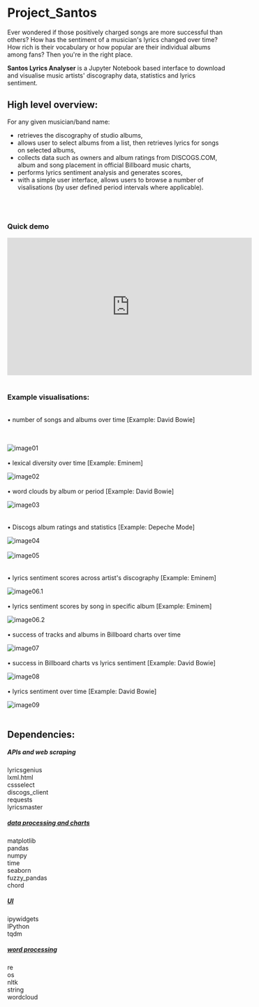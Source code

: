# Project_Santos

Ever wondered if those positively charged songs are more successful than others? How has the sentiment of a musician's lyrics changed over time? How rich is their vocabulary or how popular are their individual albums among fans? Then you're in the right place.

<strong>Santos Lyrics Analyser</strong> is a Jupyter Notebook based interface to download and visualise music artists' discography data, statistics and lyrics sentiment.

## High level overview:

For any given musician/band name: <br>
   - retrieves the discography of studio albums, <br>
   - allows user to select albums from a list, then retrieves lyrics for songs on selected albums,<br>
   - collects data such as owners and album ratings from DISCOGS.COM, album and song placement in official Billboard music charts,<br>
   - performs lyrics sentiment analysis and generates scores, <br>
   - with a simple user interface, allows users to browse a number of visalisations (by user defined period intervals where applicable). 

<br><br>
<h3> Quick demo </h3>
<iframe width="560" height="315" src="https://www.youtube.com/embed/zorbor8p1Hc" title="YouTube video player" frameborder="0" allow="accelerometer; autoplay; clipboard-write; encrypted-media; gyroscope; picture-in-picture" allowfullscreen></iframe>
<br><br>

<h3> Example visualisations: </h3><br>
      • number of songs and albums over time [Example: David Bowie]<br><br><br> 
      
![image01](images/01_albums_and_songs_over_time.PNG)<br><br>
      • lexical diversity over time [Example: Eminem] <br>
      
![image02](images/02_lexical_diversity_eminem.PNG)<br><br>
      • word clouds by album or period [Example: David Bowie] <br> 
      
![image03](images/03_wordclouds_bowie.PNG)<br>   <br>   
      • Discogs album ratings and statistics [Example: Depeche Mode]<br>
      
![image04](images/04_discogs_users__owners_and_average_ratings.png)<br><br>
![image05](images/05_average_discoggs_users_rating_by_album_vs_index.png)<br>
<br>
<br>
      • lyrics sentiment scores across artist's discography [Example: Eminem]<br>
      
![image06.1](images/06_sentiment_scores_across_albums_eminem.PNG)<br><br>
      • lyrics sentiment scores by song in specific album [Example: Eminem]<br>
      
![image06.2](images/06_sentiment_scores_across_songs_in_album_eminem.PNG)<br><br>
      • success of tracks and albums in Billboard charts over time<br>

![image07](images/songs_placement_in_billboard_100_charts.png)<br><br>
      • success in Billboard charts vs lyrics sentiment [Example: David Bowie] <br>
      
![image08](images/08_sentiment_vs_charts_bowie.PNG)<br><br>
      • lyrics sentiment over time [Example: David Bowie] <br>
      
![image09](images/09_sentiment_over_time_bowie.PNG)<br><br>
   

## Dependencies:

<h5><i>APIs and web scraping</i></h5>
lyricsgenius<br>
lxml.html<br>
cssselect<br>
discogs_client<br>
requests<br>
lyricsmaster<br>

<h5><u><i>data processing and charts</i></u></h5>
matplotlib<br>
pandas<br>
numpy<br>
time<br>
seaborn<br>
fuzzy_pandas<br>
chord<br>

<h5><u><i>UI</i></u></h5>
ipywidgets<br>
IPython<br>
tqdm<br>

<h5><u><i>word processing</i></u></h5>
re<br>
os<br>
nltk<br>
string<br>
wordcloud<br>
